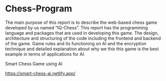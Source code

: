 # Chess-Program
The main purpose of this report is to describe the web-based 
chess game developed by us named “IQ-Chess”. This report has 
the programming language and packages that are used in 
developing this game. The design, architecture and structuring of 
the code including the frontend and backend of the game. 
Game rules and its functioning on AI and the encryption 
technique and detailed explanation about why we this this game 
is the best example in terms of applications for AI.

Smart Chess Game using AI

https://smart-chess-ai.netlify.app/
